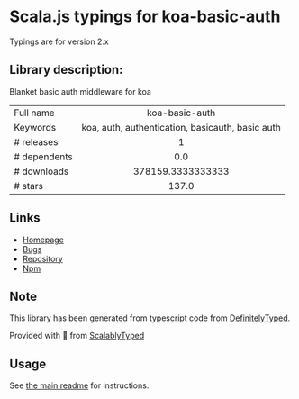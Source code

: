 
# Scala.js typings for koa-basic-auth

Typings are for version 2.x

## Library description:
Blanket basic auth middleware for koa

|                    |                 |
| ------------------ | :-------------: |
| Full name          | koa-basic-auth |
| Keywords           | koa, auth, authentication, basicauth, basic auth |
| # releases         | 1 |
| # dependents       | 0.0 |
| # downloads        | 378159.3333333333 |
| # stars            | 137.0 |

## Links
- [Homepage](https://github.com/koajs/basic-auth#readme)
- [Bugs](https://github.com/koajs/basic-auth/issues)
- [Repository](https://github.com/koajs/basic-auth)
- [Npm](https://www.npmjs.com/package/koa-basic-auth)
    


## Note
This library has been generated from typescript code from [DefinitelyTyped](https://definitelytyped.org).

Provided with :purple_heart: from [ScalablyTyped](https://github.com/oyvindberg/ScalablyTyped)

## Usage
See [the main readme](../../readme.md) for instructions.


